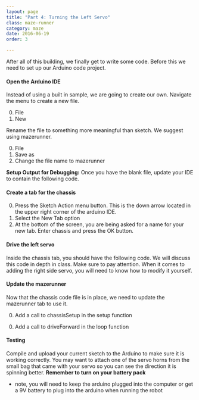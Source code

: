 ```yaml
---
layout: page
title: "Part 4: Turning the Left Servo"
class: maze-runner
category: maze
date: 2016-06-19
order: 3

---
```


After all of this building, we finally get to write some code. Before this we need to set up our Arduino code project.

#### Open the Arduino IDE

Instead of using a built in sample, we are going to create our own. Navigate the menu to create a new file.

0. File
0. New

Rename the file to something more meaningful than sketch. We suggest using mazerunner.

0. File
0. Save as
0. Change the file name to mazerunner

**Setup Output for Debugging:**
Once you have the blank file, update your IDE to contain the following code.

<script src="https://gist.github.com/dennisburton/ad20d12bac85344132cbdc0997961926.js"></script>


#### Create a tab for the chassis

0. Press the Sketch Action menu button. This is the down arrow located
in the upper right corner of the arduino IDE.
0. Select the New Tab option
0. At the bottom of the screen, you are being asked for a name for your
new tab. Enter chassis and press the OK button.

#### Drive the left servo

Inside the chassis tab, you should have the following code. We will discuss this code in depth in class. Make sure to pay attention. When it comes to adding the right side servo, you will need to know how to modify it yourself.

<script src="https://gist.github.com/dennisburton/e913fd590993688e3e8c59200681f033.js"></script>

#### Update the mazerunner

Now that the chassis code file is in place, we need to update the mazerunner tab to use it. 

0. Add a call to chassisSetup in the setup function
<script src="https://gist.github.com/dennisburton/1b865ea78c66b7803f1f3824fb59475e.js"></script>
0. Add a call to driveForward in the loop function
<script src="https://gist.github.com/dennisburton/2114ddda2615a988b7a6d94dbf0a7b5b.js"></script>


#### Testing

Compile and upload your current sketch to the Arduino to make sure it is working correctly. You may want to attach one of the servo horns from the small bag that came with your servo so you can see the direction it is spinning better.
**Remember to turn on your battery pack**

* note, you will need to keep the arduino plugged into the computer or get a 9V battery to plug into the arduino when running the robot


